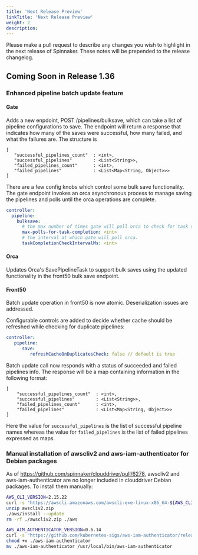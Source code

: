 ```yaml
---
title: 'Next Release Preview'
linkTitle: 'Next Release Preview'
weight: 2
description:
---
```


Please make a pull request to describe any changes you wish to highlight
in the next release of Spinnaker. These notes will be prepended to the release
changelog.

## Coming Soon in Release 1.36

### Enhanced pipeline batch update feature
#### Gate
Adds a new enpdoint, POST /pipelines/bulksave, which can take a list of pipeline configurations to save. The endpoint will return a response that indicates how many of the saves were successful, how many failed, and what the failures are. The structure is

```
[
   "successful_pipelines_count"  : <int>,
   "successful_pipelines"        : <List<String>>,
   "failed_pipelines_count"      : <int>,
   "failed_pipelines"            : <List<Map<String, Object>>>
]
```

There are a few config knobs which control some bulk save functionality. The gate endpoint invokes an orca asynchronous process to manage saving the pipelines and polls until the orca operations are complete.

```yaml
controller:
  pipeline:
    bulksave:
      # the max number of times gate will poll orca to check for task status
      max-polls-for-task-completion: <int>
      # the interval at which gate will poll orca.
      taskCompletionCheckIntervalMs: <int>
```

#### Orca
Updates Orca's SavePipelineTask to support bulk saves using the updated functionality in the front50 bulk save endpoint.

#### Front50
Batch update operation in front50 is now atomic. Deserialization issues are addressed.

Configurable controls are added to decide whether cache should be refreshed while checking for duplicate pipelines:
```yaml
controller:
   pipeline:
      save:
         refreshCacheOnDuplicatesCheck: false // default is true 
```

Batch update call now responds with a status of succeeded and failed pipelines info. The response will be a map containing information in the following format:

``` 
[
    "successful_pipelines_count"  : <int>,
    "successful_pipelines"        : <List<String>>,
    "failed_pipelines_count"      : <int>,
    "failed_pipelines"            : <List<Map<String, Object>>> 
]
```
Here the value for `successful_pipelines` is the list of successful pipeline names whereas the value for `failed_pipelines` is the list of failed pipelines expressed as maps. 

### Manual installation of awscliv2 and aws-iam-authenticator for Debian packages

As of https://github.com/spinnaker/clouddriver/pull/6278, awscliv2 and aws-iam-authenticator are no longer included in clouddriver Debian packages.  To install them manually:

```bash
AWS_CLI_VERSION=2.15.22
curl -s "https://awscli.amazonaws.com/awscli-exe-linux-x86_64-${AWS_CLI_VERSION}.zip" -o "awscliv2.zip"
unzip awscliv2.zip
./aws/install --update
rm -rf ./awscliv2.zip ./aws

AWS_AIM_AUTHENTICATOR_VERSION=0.6.14
curl -s "https://github.com/kubernetes-sigs/aws-iam-authenticator/releases/download/v${AWS_AIM_AUTHENTICATOR_VERSION}/aws-iam-authenticator_${AWS_AIM_AUTHENTICATOR_VERSION}_linux_amd64" -o aws-iam-authenticator
chmod +x ./aws-iam-authenticator
mv ./aws-iam-authenticator /usr/local/bin/aws-iam-authenticator
```